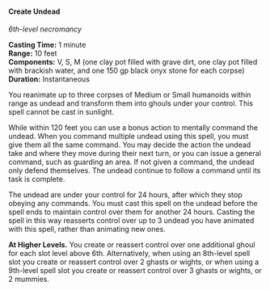 #### Create Undead
<!-- TODO Check and tag this spell -->
<!-- markdownlint-disable-next-line no-emphasis-as-heading -->
_6th-level necromancy_

**Casting Time:** 1 minute \
**Range:** 10 feet \
**Components:** V, S, M (one clay pot filled with grave dirt, one clay pot filled with brackish water, and one 150 gp black onyx stone for each corpse) \
**Duration:** Instantaneous

You reanimate up to three corpses of Medium or Small humanoids within range as undead and transform them into ghouls under your control.
This spell cannot be cast in sunlight.

While within 120 feet you can use a bonus action to mentally command the undead.
When you command multiple undead using this spell, you must give them all the same command.
You may decide the action the undead take and where they move during their next turn, or you can issue a general command, such as guarding an area.
If not given a command, the undead only defend themselves.
The undead continue to follow a command until its task is complete.

The undead are under your control for 24 hours, after which they stop obeying any commands.
You must cast this spell on the undead before the spell ends to maintain control over them for another 24 hours.
Casting the spell in this way reasserts control over up to 3 undead you have animated with this spell, rather than animating new ones.

**At Higher Levels.**
You create or reassert control over one additional ghoul for each slot level above 6th.
Alternatively, when using an 8th-level spell slot you create or reassert control over 2 ghasts or wights, or when using a 9th-level spell slot you create or reassert control over 3 ghasts or wights, or 2 mummies.
